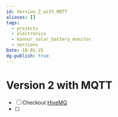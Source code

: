 ```yaml
---
id: Version_2_with_MQTT
aliases: []
tags:
  - projects
  - electronics
  - kannur_solar_battery_monitor
  - versions
Date: 18-01-25
dg-publish: true
---
```

# Version 2 with MQTT
- [ ] Checkout [HiveMQ](https://www.hivemq.com/pricing/?nav)
- [ ] 